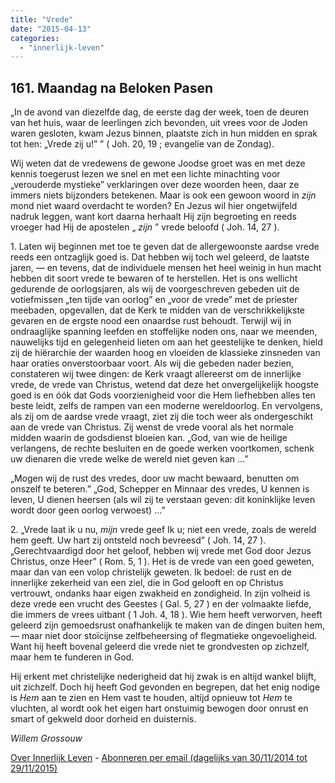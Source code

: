 ```yaml
---
title: "Vrede"
date: "2015-04-13"
categories: 
  - "innerlijk-leven"
---
```


## 161\. Maandag na Beloken Pasen

„In de avond van diezelfde dag, de eerste dag der week, toen de deuren van het huis, waar de leerlingen zich bevonden, uit vrees voor de Joden waren gesloten, kwam Jezus binnen, plaatste zich in hun midden en sprak tot hen: „Vrede zij u!” ” ( Joh. 20, 19 ; evangelie van de Zondag).

Wij weten dat de vredewens de gewone Joodse groet was en met deze kennis toegerust lezen we snel en met een lichte minachting voor „verouderde mystieke” verklaringen over deze woorden heen, daar ze immers niets bijzonders betekenen. Maar is ook een gewoon woord in _zijn_ mond niet waard overdacht te worden? En Jezus wil hier ongetwijfeld nadruk leggen, want kort daarna herhaalt Hij zijn begroeting en reeds vroeger had Hij de apostelen „ _zijn_ ” vrede beloofd ( Joh. 14, 27 ).

1\. Laten wij beginnen met toe te geven dat de allergewoonste aardse vrede reeds een ontzaglijk goed is. Dat hebben wij toch wel geleerd, de laatste jaren, — en tevens, dat de individuele mensen het heel weinig in hun macht hebben dit soort vrede te bewaren of te herstellen. Het is ons wellicht gedurende de oorlogsjaren, als wij de voorgeschreven gebeden uit de votiefmissen „ten tijde van oorlog” en „voor de vrede” met de priester meebaden, opgevallen, dat de Kerk te midden van de verschrikkelijkste gevaren en de ergste nood een onaardse rust behoudt. Terwijl wij in ondraaglijke spanning leefden en stoffelijke noden ons, naar we meenden, nauwelijks tijd en gelegenheid lieten om aan het geestelijke te denken, hield zij de hiërarchie der waarden hoog en vloeiden de klassieke zinsneden van haar oraties onverstoorbaar voort. Als wij die gebeden nader bezien, constateren wij twee dingen: de Kerk vraagt allereerst om de innerlijke vrede, de vrede van Christus, wetend dat deze het onvergelijkelijk hoogste goed is en óók dat Gods voorzienigheid voor die Hem liefhebben alles ten beste leidt, zelfs de rampen van een moderne wereldoorlog. En vervolgens, als zij om de aardse vrede vraagt, ziet zij die toch weer als ondergeschikt aan de vrede van Christus. Zij wenst de vrede vooral als het normale midden waarin de godsdienst bloeien kan. „God, van wie de heilige verlangens, de rechte besluiten en de goede werken voortkomen, schenk uw dienaren die vrede welke de wereld niet geven kan …”

„Mogen wij de rust des vredes, door uw macht bewaard, benutten om onszelf te beteren.” „God, Schepper en Minnaar des vredes, U kennen is leven, U dienen heersen (als wil zij te verstaan geven: dit koninklijke leven wordt door geen oorlog verwoest) …”

2\. „Vrede laat ik u nu, _mijn_ vrede geef Ik u; niet een vrede, zoals de wereld hem geeft. Uw hart zij ontsteld noch bevreesd” ( Joh. 14, 27 ). „Gerechtvaardigd door het geloof, hebben wij vrede met God door Jezus Christus, onze Heer” ( Rom. 5, 1 ). Het is de vrede van een goed geweten, maar dan van een volop christelijk geweten. Ik bedoel: de rust en de innerlijke zekerheid van een ziel, die in God gelooft en op Christus vertrouwt, ondanks haar eigen zwakheid en zondigheid. In zijn volheid is deze vrede een vrucht des Geestes ( Gal. 5, 27 ) en der volmaakte liefde, die immers de vrees uitbant ( 1 Joh. 4, 18 ). Wie hem heeft verworven, heeft geleerd zijn gemoedsrust onafhankelijk te maken van de dingen buiten hem, — maar niet door stoïcijnse zelfbeheersing of flegmatieke ongevoeligheid. Want hij heeft bovenal geleerd die vrede niet te grondvesten op zichzelf, maar hem te funderen in God.

Hij erkent met christelijke nederigheid dat hij zwak is en altijd wankel blijft, uit zichzelf. Doch hij heeft God gevonden en begrepen, dat het enig nodige is _Hem_ aan te zien en Hem vast te houden, altijd opnieuw tot _Hem_ te vluchten, al wordt ook het eigen hart onstuimig bewogen door onrust en smart of gekweld door dorheid en duisternis.

_Willem Grossouw_

[Over Innerlijk Leven](http://www.gelovenleren.net/2014/11/27/een-jaar-lang-innerlijk-leven-op-geloven-leren/) - [Abonneren per email (dagelijks van 30/11/2014 tot 29/11/2015)](http://eepurl.com/9P3DT)
